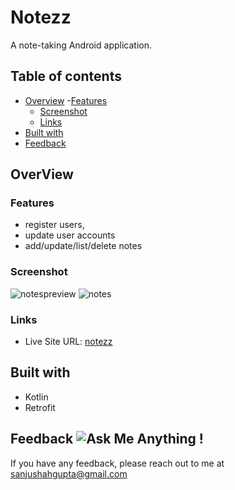 # Notezz
 A note-taking Android application.

## Table of contents

- [Overview](#overview)
  -[Features](#features)
  - [Screenshot](#screenshot)
  - [Links](#links)
- [Built with](#built-with)
- [Feedback ](#feedback)

## OverView

### Features
- register users, 
- update user accounts
- add/update/list/delete notes

### Screenshot
![notespreview](https://github.com/sanjushahgupta/notes/assets/71315276/baf8b517-f7e5-4b5b-b1e2-10f2e5dac286)
![notes](https://github.com/sanjushahgupta/notes/assets/71315276/bfc0626a-15f1-4b04-bf3d-5382b99d2a8a)

### Links
- Live Site URL: [notezz](https://play.google.com/store/apps/details?id=compose.notezz)

## Built with
- Kotlin
- Retrofit

## Feedback ![Ask Me Anything !](https://img.shields.io/badge/Ask%20me-anything-1abc9c.svg)
If you have any feedback, please reach out to me at sanjushahgupta@gmail.com
